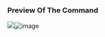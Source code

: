### Preview Of The Command

<image src="https://i.ibb.co/k8s4NQP/image.png"><img src="https://i.ibb.co/7SLXW4x/image.png" alt="image" border="0">
